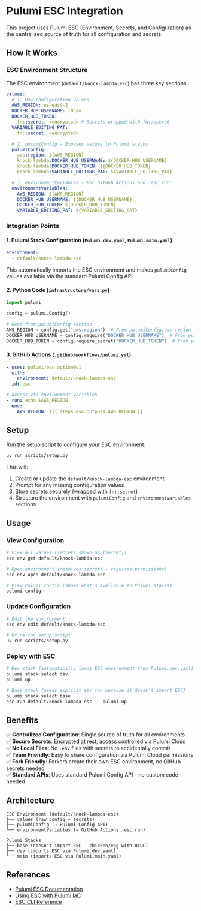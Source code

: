 # Pulumi ESC Integration

This project uses Pulumi ESC (Environment, Secrets, and Configuration) as the centralized source of truth for all configuration and secrets.

## How It Works

### ESC Environment Structure

The ESC environment (`default/knock-lambda-esc`) has three key sections:

```yaml
values:
  # 1. Raw configuration values
  AWS_REGION: us-east-2
  DOCKER_HUB_USERNAME: l0gan
  DOCKER_HUB_TOKEN:
    fn::secret: <encrypted> # Secrets wrapped with fn::secret
  VARIABLE_EDITING_PAT:
    fn::secret: <encrypted>

  # 2. pulumiConfig - Exposes values to Pulumi stacks
  pulumiConfig:
    aws:region: ${AWS_REGION}
    knock-lambda:DOCKER_HUB_USERNAME: ${DOCKER_HUB_USERNAME}
    knock-lambda:DOCKER_HUB_TOKEN: ${DOCKER_HUB_TOKEN}
    knock-lambda:VARIABLE_EDITING_PAT: ${VARIABLE_EDITING_PAT}

  # 3. environmentVariables - For GitHub Actions and 'esc run'
  environmentVariables:
    AWS_REGION: ${AWS_REGION}
    DOCKER_HUB_USERNAME: ${DOCKER_HUB_USERNAME}
    DOCKER_HUB_TOKEN: ${DOCKER_HUB_TOKEN}
    VARIABLE_EDITING_PAT: ${VARIABLE_EDITING_PAT}
```

### Integration Points

#### 1. **Pulumi Stack Configuration** (`Pulumi.dev.yaml`, `Pulumi.main.yaml`)

```yaml
environment:
  - default/knock-lambda-esc
```

This automatically imports the ESC environment and makes `pulumiConfig` values available via the standard Pulumi Config API.

#### 2. **Python Code** (`infrastructure/vars.py`)

```python
import pulumi

config = pulumi.Config()

# Read from pulumiConfig section
AWS_REGION = config.get("aws:region")  # From pulumiConfig.aws:region
DOCKER_HUB_USERNAME = config.require("DOCKER_HUB_USERNAME")  # From pulumiConfig.knock-lambda:DOCKER_HUB_USERNAME
DOCKER_HUB_TOKEN = config.require_secret("DOCKER_HUB_TOKEN")  # From pulumiConfig.knock-lambda:DOCKER_HUB_TOKEN (secret)
```

#### 3. **GitHub Actions** (`.github/workflows/pulumi.yml`)

```yaml
- uses: pulumi/esc-action@v1
  with:
    environment: default/knock-lambda-esc
  id: esc

# Access via environment variables
- run: echo $AWS_REGION
  env:
    AWS_REGION: ${{ steps.esc.outputs.AWS_REGION }}
```

## Setup

Run the setup script to configure your ESC environment:

```bash
uv run scripts/setup.py
```

This will:

1. Create or update the `default/knock-lambda-esc` environment
2. Prompt for any missing configuration values
3. Store secrets securely (wrapped with `fn::secret`)
4. Structure the environment with `pulumiConfig` and `environmentVariables` sections

## Usage

### View Configuration

```bash
# View all values (secrets shown as [secret])
esc env get default/knock-lambda-esc

# Open environment (resolves secrets - requires permissions)
esc env open default/knock-lambda-esc

# View Pulumi config (shows what's available to Pulumi stacks)
pulumi config
```

### Update Configuration

```bash
# Edit the environment
esc env edit default/knock-lambda-esc

# Or re-run setup script
uv run scripts/setup.py
```

### Deploy with ESC

```bash
# Dev stack (automatically loads ESC environment from Pulumi.dev.yaml)
pulumi stack select dev
pulumi up

# Base stack (needs explicit esc run because it doesn't import ESC)
pulumi stack select base
esc run default/knock-lambda-esc -- pulumi up
```

## Benefits

✅ **Centralized Configuration**: Single source of truth for all environments  
✅ **Secure Secrets**: Encrypted at rest, access controlled via Pulumi Cloud  
✅ **No Local Files**: No `.env` files with secrets to accidentally commit  
✅ **Team Friendly**: Easy to share configuration via Pulumi Cloud permissions  
✅ **Fork Friendly**: Forkers create their own ESC environment, no GitHub secrets needed  
✅ **Standard APIs**: Uses standard Pulumi Config API - no custom code needed

## Architecture

```
ESC Environment (default/knock-lambda-esc)
├── values (raw config + secrets)
├── pulumiConfig (→ Pulumi Config API)
└── environmentVariables (→ GitHub Actions, esc run)

Pulumi Stacks
├── base (doesn't import ESC - chicken/egg with OIDC)
├── dev (imports ESC via Pulumi.dev.yaml)
└── main (imports ESC via Pulumi.main.yaml)
```

## References

- [Pulumi ESC Documentation](https://www.pulumi.com/docs/esc/)
- [Using ESC with Pulumi IaC](https://www.pulumi.com/docs/esc/environments/working-with-environments/#using-environments-with-pulumi-iac)
- [ESC CLI Reference](https://www.pulumi.com/docs/esc-cli/)
